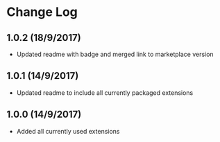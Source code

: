 # Change Log

## 1.0.2 (18/9/2017)
- Updated readme with badge and merged link to marketplace version
## 1.0.1 (14/9/2017)
- Updated readme to include all currently packaged extensions
## 1.0.0 (14/9/2017)
- Added all currently used extensions
